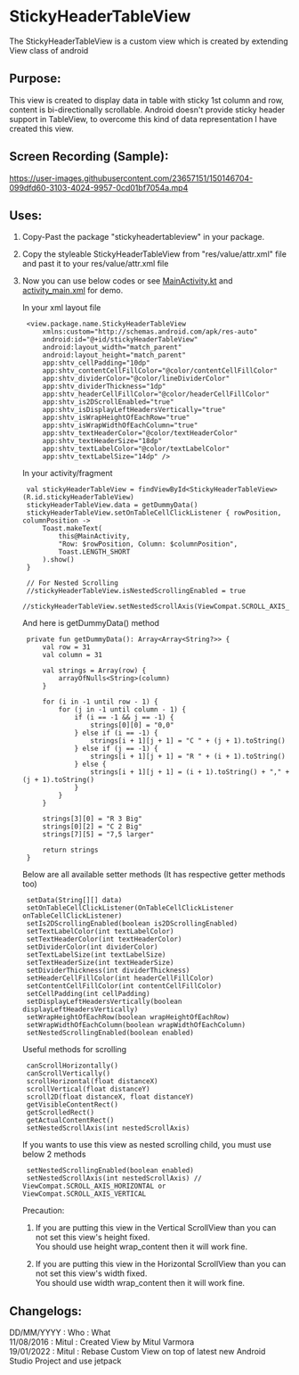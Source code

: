 # StickyHeaderTableView
The StickyHeaderTableView is a custom view which is created by extending View class of android

## Purpose:
This view is created to display data in table with sticky 1st column and row,
content is bi-directionally scrollable. Android doesn't provide sticky header support
in TableView, to overcome this kind of data representation I have created this view.

## Screen Recording (Sample):
https://user-images.githubusercontent.com/23657151/150146704-099dfd60-3103-4024-9957-0cd01bf7054a.mp4

## Uses:
1. Copy-Past the package "stickyheadertableview" in your package.

2. Copy the styleable StickyHeaderTableView from "res/value/attr.xml" file and past it to your res/value/attr.xml file

3. Now you can use below codes or see [MainActivity.kt](/app/src/main/java/sticky/header/tableview/MainActivity.kt) and [activity_main.xml](/app/src/main/res/layout/activity_main.xml) for demo.

    In your xml layout file

        <view.package.name.StickyHeaderTableView
            xmlns:custom="http://schemas.android.com/apk/res-auto"
            android:id="@+id/stickyHeaderTableView"
            android:layout_width="match_parent"
            android:layout_height="match_parent"
            app:shtv_cellPadding="10dp"
            app:shtv_contentCellFillColor="@color/contentCellFillColor"
            app:shtv_dividerColor="@color/lineDividerColor"
            app:shtv_dividerThickness="1dp"
            app:shtv_headerCellFillColor="@color/headerCellFillColor"
            app:shtv_is2DScrollEnabled="true"
            app:shtv_isDisplayLeftHeadersVertically="true"
            app:shtv_isWrapHeightOfEachRow="true"
            app:shtv_isWrapWidthOfEachColumn="true"
            app:shtv_textHeaderColor="@color/textHeaderColor"
            app:shtv_textHeaderSize="18dp"
            app:shtv_textLabelColor="@color/textLabelColor"
            app:shtv_textLabelSize="14dp" />

    In your activity/fragment

        val stickyHeaderTableView = findViewById<StickyHeaderTableView>(R.id.stickyHeaderTableView)
        stickyHeaderTableView.data = getDummyData()
        stickyHeaderTableView.setOnTableCellClickListener { rowPosition, columnPosition ->
            Toast.makeText(
                this@MainActivity,
                "Row: $rowPosition, Column: $columnPosition",
                Toast.LENGTH_SHORT
            ).show()
        }

        // For Nested Scrolling
        //stickyHeaderTableView.isNestedScrollingEnabled = true
        //stickyHeaderTableView.setNestedScrollAxis(ViewCompat.SCROLL_AXIS_VERTICAL)

    And here is getDummyData() method

        private fun getDummyData(): Array<Array<String?>> {
            val row = 31
            val column = 31

            val strings = Array(row) {
                arrayOfNulls<String>(column)
            }

            for (i in -1 until row - 1) {
                for (j in -1 until column - 1) {
                    if (i == -1 && j == -1) {
                        strings[0][0] = "0,0"
                    } else if (i == -1) {
                        strings[i + 1][j + 1] = "C " + (j + 1).toString()
                    } else if (j == -1) {
                        strings[i + 1][j + 1] = "R " + (i + 1).toString()
                    } else {
                        strings[i + 1][j + 1] = (i + 1).toString() + "," + (j + 1).toString()
                    }
                }
            }

            strings[3][0] = "R 3 Big"
            strings[0][2] = "C 2 Big"
            strings[7][5] = "7,5 larger"

            return strings
        }

    Below are all available setter methods (It has respective getter methods too)

        setData(String[][] data)
        setOnTableCellClickListener(OnTableCellClickListener onTableCellClickListener)
        setIs2DScrollingEnabled(boolean is2DScrollingEnabled)
        setTextLabelColor(int textLabelColor)
        setTextHeaderColor(int textHeaderColor)
        setDividerColor(int dividerColor)
        setTextLabelSize(int textLabelSize)
        setTextHeaderSize(int textHeaderSize)
        setDividerThickness(int dividerThickness)
        setHeaderCellFillColor(int headerCellFillColor)
        setContentCellFillColor(int contentCellFillColor)
        setCellPadding(int cellPadding)
        setDisplayLeftHeadersVertically(boolean displayLeftHeadersVertically)
        setWrapHeightOfEachRow(boolean wrapHeightOfEachRow)
        setWrapWidthOfEachColumn(boolean wrapWidthOfEachColumn)
        setNestedScrollingEnabled(boolean enabled)

     Useful methods for scrolling

        canScrollHorizontally()
        canScrollVertically()
        scrollHorizontal(float distanceX)
        scrollVertical(float distanceY)
        scroll2D(float distanceX, float distanceY)
        getVisibleContentRect()
        getScrolledRect()
        getActualContentRect()
        setNestedScrollAxis(int nestedScrollAxis)

    If you wants to use this view as nested scrolling child, you must use below 2 methods

        setNestedScrollingEnabled(boolean enabled)
        setNestedScrollAxis(int nestedScrollAxis) // ViewCompat.SCROLL_AXIS_HORIZONTAL or ViewCompat.SCROLL_AXIS_VERTICAL

    Precaution:<br/>
    1. If you are putting this view in the Vertical ScrollView than you can not set this view's height fixed.
    <br/>You should use height wrap_content then it will work fine.

    2. If you are putting this view in the Horizontal ScrollView than you can not set this view's width fixed.
    <br/>You should use width wrap_content then it will work fine.

## Changelogs:
DD/MM/YYYY : Who : What<br/>
11/08/2016 : Mitul : Created View by Mitul Varmora<br/>
19/01/2022 : Mitul : Rebase Custom View on top of latest new Android Studio Project and use jetpack<br/>
